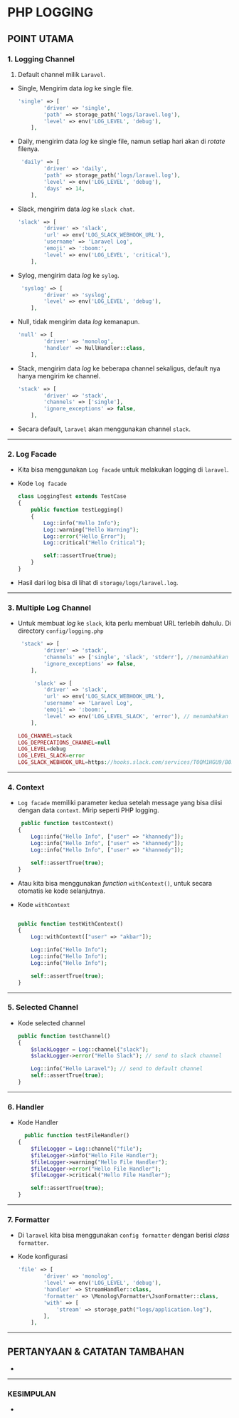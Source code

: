 # PHP LOGGING

## POINT UTAMA

### 1. Logging Channel

1. Default channel milik `Laravel`.

-   Single, Mengirim data _log_ ke single file.

    ```PHP
    'single' => [
            'driver' => 'single',
            'path' => storage_path('logs/laravel.log'),
            'level' => env('LOG_LEVEL', 'debug'),
        ],
    ```

-   Daily, mengirim data _log_ ke single file, namun setiap hari akan di _rotate_ filenya.

    ```PHP
     'daily' => [
            'driver' => 'daily',
            'path' => storage_path('logs/laravel.log'),
            'level' => env('LOG_LEVEL', 'debug'),
            'days' => 14,
        ],
    ```

-   Slack, mengirim data _log_ ke `slack chat`.

    ```PHP
    'slack' => [
            'driver' => 'slack',
            'url' => env('LOG_SLACK_WEBHOOK_URL'),
            'username' => 'Laravel Log',
            'emoji' => ':boom:',
            'level' => env('LOG_LEVEL', 'critical'),
        ],
    ```

-   Sylog, mengirim data _log_ ke `sylog`.

    ```PHP
     'syslog' => [
            'driver' => 'syslog',
            'level' => env('LOG_LEVEL', 'debug'),
        ],
    ```

-   Null, tidak mengirim data _log_ kemanapun.

    ```PHP
    'null' => [
            'driver' => 'monolog',
            'handler' => NullHandler::class,
        ],
    ```

-   Stack, mengirim data _log_ ke beberapa channel sekaligus, default nya hanya mengirim ke channel.

    ```PHP
    'stack' => [
            'driver' => 'stack',
            'channels' => ['single'],
            'ignore_exceptions' => false,
        ],
    ```

-   Secara default, `laravel` akan menggunakan channel `slack`.

---

### 2. Log Facade

-   Kita bisa menggunakan `Log facade` untuk melakukan logging di `laravel`.

-   Kode `log facade`

    ```php
    class LoggingTest extends TestCase
    {
        public function testLogging()
        {
            Log::info("Hello Info");
            Log::warning("Hello Warning");
            Log::error("Hello Error");
            Log::critical("Hello Critical");

            self::assertTrue(true);
        }
    }
    ```

-   Hasil dari log bisa di lihat di `storage/logs/laravel.log`.

---

### 3. Multiple Log Channel

-   Untuk membuat _log_ ke `slack`, kita perlu membuat URL terlebih dahulu. Di directory `config/logging.php`

    ```PHP
     'stack' => [
            'driver' => 'stack',
            'channels' => ['single', 'slack', 'stderr'], //menambahkan channel
            'ignore_exceptions' => false,
        ],

         'slack' => [
            'driver' => 'slack',
            'url' => env('LOG_SLACK_WEBHOOK_URL'),
            'username' => 'Laravel Log',
            'emoji' => ':boom:',
            'level' => env('LOG_LEVEL_SLACK', 'error'), // menambahkan level error
        ],
    ```

    ```PHP
    LOG_CHANNEL=stack
    LOG_DEPRECATIONS_CHANNEL=null
    LOG_LEVEL=debug
    LOG_LEVEL_SLACK=error
    LOG_SLACK_WEBHOOK_URL=https://hooks.slack.com/services/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
    ```

---

### 4. Context

-   `Log facade` memiliki parameter kedua setelah message yang bisa diisi dengan data `context`. Mirip seperti PHP logging.

    ```PHP
     public function testContext()
    {
        Log::info("Hello Info", ["user" => "khannedy"]);
        Log::info("Hello Info", ["user" => "khannedy"]);
        Log::info("Hello Info", ["user" => "khannedy"]);

        self::assertTrue(true);
    }
    ```

-   Atau kita bisa menggunakan _function_ `withContext()`, untuk secara otomatis ke kode selanjutnya.

-   Kode `withContext`

    ```PHP

    public function testWithContext()
    {
        Log::withContext(["user" => "akbar"]);

        Log::info("Hello Info");
        Log::info("Hello Info");
        Log::info("Hello Info");

        self::assertTrue(true);
    }
    ```

---

### 5. Selected Channel

-   Kode selected channel

    ```PHP
    public function testChannel()
    {
        $slackLogger = Log::channel("slack");
        $slackLogger->error("Hello Slack"); // send to slack channel

        Log::info("Hello Laravel"); // send to default channel
        self::assertTrue(true);
    }
    ```

---

### 6. Handler

-   Kode Handler

    ```PHP
      public function testFileHandler()
    {
        $fileLogger = Log::channel("file");
        $fileLogger->info("Hello File Handler");
        $fileLogger->warning("Hello File Handler");
        $fileLogger->error("Hello File Handler");
        $fileLogger->critical("Hello File Handler");

        self::assertTrue(true);
    }
    ```

---

### 7. Formatter

-   Di `laravel` kita bisa menggunakan `config formatter` dengan berisi _class_ `formatter`.

-   Kode konfigurasi

    ```PHP
    'file' => [
            'driver' => 'monolog',
            'level' => env('LOG_LEVEL', 'debug'),
            'handler' => StreamHandler::class,
            'formatter' => \Monolog\Formatter\JsonFormatter::class,
            'with' => [
                'stream' => storage_path("logs/application.log"),
            ],
        ],
    ```

---

## PERTANYAAN & CATATAN TAMBAHAN

-

---

### KESIMPULAN

-

